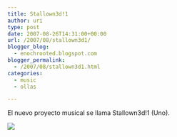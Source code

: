 ```yaml
---
title: Stallown3d!1
author: uri
type: post
date: 2007-08-26T14:31:00+00:00
url: /2007/08/stallown3d1/
blogger_blog:
  - enochrooted.blogspot.com
blogger_permalink:
  - /2007/08/stallown3d1.html
categories:
  - music
  - ollas

---
```

El nuevo proyecto musical se llama Stallown3d!1 (Uno).

[<img style="display:block;text-align:center;cursor:hand;margin:0 auto 10px;" src="http://bp2.blogger.com/_WEHvyZj_jiU/RtGO_lcFtJI/AAAAAAAAA9w/I8mP3FeJ9Jk/s320/stallowned5mg.jpg" border="0" />][1]

 [1]: http://bp2.blogger.com/_WEHvyZj_jiU/RtGO_lcFtJI/AAAAAAAAA9w/I8mP3FeJ9Jk/s1600-h/stallowned5mg.jpg